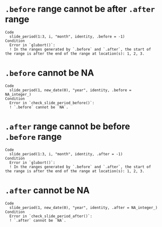 # `.before` range cannot be after `.after` range

    Code
      slide_period(1:3, i, "month", identity, .before = -1)
    Condition
      Error in `glubort()`:
      ! In the ranges generated by `.before` and `.after`, the start of the range is after the end of the range at location(s): 1, 2, 3.

# `.before` cannot be NA

    Code
      slide_period(1, new_date(0), "year", identity, .before = NA_integer_)
    Condition
      Error in `check_slide_period_before()`:
      ! `.before` cannot be `NA`.

# `.after` range cannot be before `.before` range

    Code
      slide_period(1:3, i, "month", identity, .after = -1)
    Condition
      Error in `glubort()`:
      ! In the ranges generated by `.before` and `.after`, the start of the range is after the end of the range at location(s): 1, 2, 3.

# `.after` cannot be NA

    Code
      slide_period(1, new_date(0), "year", identity, .after = NA_integer_)
    Condition
      Error in `check_slide_period_after()`:
      ! `.after` cannot be `NA`.

